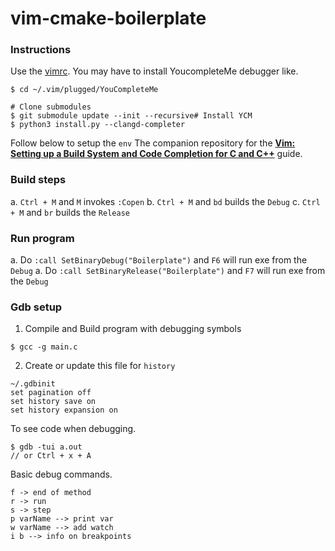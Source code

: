 # vim-cmake-boilerplate

### Instructions
Use the [vimrc](config/vimrc). You may have to install YoucompleteMe debugger like.

```
$ cd ~/.vim/plugged/YouCompleteMe

# Clone submodules
$ git submodule update --init --recursive# Install YCM
$ python3 install.py --clangd-completer

```

Follow below to setup the `env`
The companion repository for the [**Vim: Setting up a Build System and Code Completion for C and C++**](https://dane-bulat.medium.com/vim-setting-up-a-build-system-and-code-completion-for-c-and-c-eb263c0a19a1) guide.

### Build steps
a. `Ctrl + M` and `M` invokes `:Copen`
b. `Ctrl + M` and `bd` builds the `Debug`
c. `Ctrl + M` and `br` builds the `Release`

### Run program
a. Do `:call SetBinaryDebug("Boilerplate")` and `F6` will run exe from the `Debug`
a. Do `:call SetBinaryRelease("Boilerplate")` and `F7` will run exe from the `Debug`

### Gdb setup
1. Compile and Build program with debugging symbols
```
$ gcc -g main.c
```

2. Create or update this file for `history`
```
~/.gdbinit
set pagination off
set history save on
set history expansion on
```

To see code when debugging.
```
$ gdb -tui a.out
// or Ctrl + x + A
```

Basic debug commands.
```
f -> end of method
r -> run
s -> step
p varName --> print var
w varName --> add watch
i b --> info on breakpoints
```
